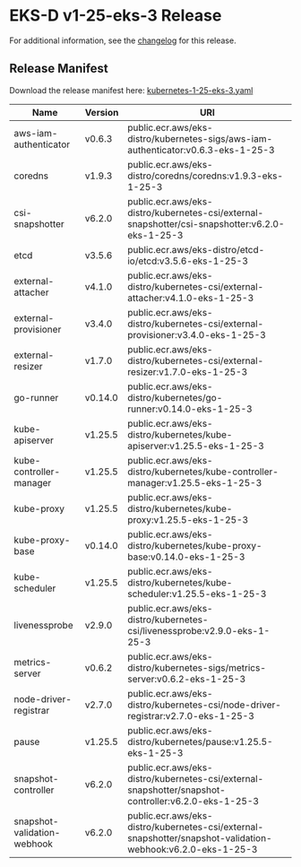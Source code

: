 # EKS-D v1-25-eks-3 Release

For additional information, see the [changelog](CHANGELOG-v1-25-eks-3.md) for this release.

## Release Manifest

Download the release manifest here: [kubernetes-1-25-eks-3.yaml](https://distro.eks.amazonaws.com/kubernetes-1-25/kubernetes-1-25-eks-3.yaml)

| Name | Version | URI |
|------|---------|-----|
| aws-iam-authenticator | v0.6.3 | public.ecr.aws/eks-distro/kubernetes-sigs/aws-iam-authenticator:v0.6.3-eks-1-25-3 |
| coredns | v1.9.3 | public.ecr.aws/eks-distro/coredns/coredns:v1.9.3-eks-1-25-3 |
| csi-snapshotter | v6.2.0 | public.ecr.aws/eks-distro/kubernetes-csi/external-snapshotter/csi-snapshotter:v6.2.0-eks-1-25-3 |
| etcd | v3.5.6 | public.ecr.aws/eks-distro/etcd-io/etcd:v3.5.6-eks-1-25-3 |
| external-attacher | v4.1.0 | public.ecr.aws/eks-distro/kubernetes-csi/external-attacher:v4.1.0-eks-1-25-3 |
| external-provisioner | v3.4.0 | public.ecr.aws/eks-distro/kubernetes-csi/external-provisioner:v3.4.0-eks-1-25-3 |
| external-resizer | v1.7.0 | public.ecr.aws/eks-distro/kubernetes-csi/external-resizer:v1.7.0-eks-1-25-3 |
| go-runner | v0.14.0 | public.ecr.aws/eks-distro/kubernetes/go-runner:v0.14.0-eks-1-25-3 |
| kube-apiserver | v1.25.5 | public.ecr.aws/eks-distro/kubernetes/kube-apiserver:v1.25.5-eks-1-25-3 |
| kube-controller-manager | v1.25.5 | public.ecr.aws/eks-distro/kubernetes/kube-controller-manager:v1.25.5-eks-1-25-3 |
| kube-proxy | v1.25.5 | public.ecr.aws/eks-distro/kubernetes/kube-proxy:v1.25.5-eks-1-25-3 |
| kube-proxy-base | v0.14.0 | public.ecr.aws/eks-distro/kubernetes/kube-proxy-base:v0.14.0-eks-1-25-3 |
| kube-scheduler | v1.25.5 | public.ecr.aws/eks-distro/kubernetes/kube-scheduler:v1.25.5-eks-1-25-3 |
| livenessprobe | v2.9.0 | public.ecr.aws/eks-distro/kubernetes-csi/livenessprobe:v2.9.0-eks-1-25-3 |
| metrics-server | v0.6.2 | public.ecr.aws/eks-distro/kubernetes-sigs/metrics-server:v0.6.2-eks-1-25-3 |
| node-driver-registrar | v2.7.0 | public.ecr.aws/eks-distro/kubernetes-csi/node-driver-registrar:v2.7.0-eks-1-25-3 |
| pause | v1.25.5 | public.ecr.aws/eks-distro/kubernetes/pause:v1.25.5-eks-1-25-3 |
| snapshot-controller | v6.2.0 | public.ecr.aws/eks-distro/kubernetes-csi/external-snapshotter/snapshot-controller:v6.2.0-eks-1-25-3 |
| snapshot-validation-webhook | v6.2.0 | public.ecr.aws/eks-distro/kubernetes-csi/external-snapshotter/snapshot-validation-webhook:v6.2.0-eks-1-25-3 |
